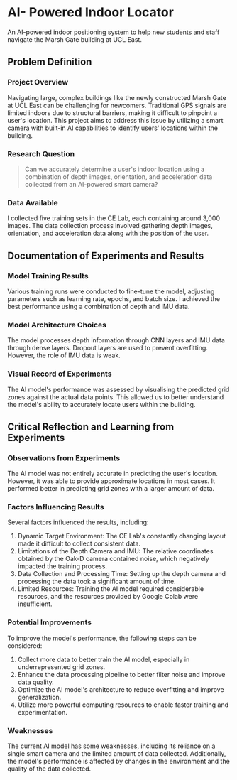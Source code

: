 # AI- Powered Indoor Locator

An AI-powered indoor positioning system to help new students and staff navigate the Marsh Gate building at UCL East.

## Problem Definition

### Project Overview
Navigating large, complex buildings like the newly constructed Marsh Gate at UCL East can be challenging for newcomers. Traditional GPS signals are limited indoors due to structural barriers, making it difficult to pinpoint a user's location. This project aims to address this issue by utilizing a smart camera with built-in AI capabilities to identify users' locations within the building.

### Research Question
>Can we accurately determine a user's indoor location using a combination of depth images, orientation, and acceleration data collected from an AI-powered smart camera?


### Data Available
I collected five training sets in the CE Lab, each containing around 3,000 images. The data collection process involved gathering depth images, orientation, and acceleration data along with the position of the user.


## Documentation of Experiments and Results

### Model Training Results
Various training runs were conducted to fine-tune the model, adjusting parameters such as learning rate, epochs, and batch size. I achieved the best performance using a combination of depth and IMU data.

### Model Architecture Choices
The model processes depth information through CNN layers and IMU data through dense layers. Dropout layers are used to prevent overfitting. However, the role of IMU data is weak.

### Visual Record of Experiments
The AI model's performance was assessed by visualising the predicted grid zones against the actual data points. This allowed us to better understand the model's ability to accurately locate users within the building.

## Critical Reflection and Learning from Experiments

### Observations from Experiments
The AI model was not entirely accurate in predicting the user's location. However, it was able to provide approximate locations in most cases. It performed better in predicting grid zones with a larger amount of data.

### Factors Influencing Results
Several factors influenced the results, including:

1. Dynamic Target Environment: The CE Lab's constantly changing layout made it difficult to collect consistent data.
2. Limitations of the Depth Camera and IMU: The relative coordinates obtained by the Oak-D camera contained noise, which negatively impacted the training process.
3. Data Collection and Processing Time: Setting up the depth camera and processing the data took a significant amount of time.
4. Limited Resources: Training the AI model required considerable resources, and the resources provided by Google Colab were insufficient.

### Potential Improvements
To improve the model's performance, the following steps can be considered:

1. Collect more data to better train the AI model, especially in underrepresented grid zones.
2. Enhance the data processing pipeline to better filter noise and improve data quality.
3. Optimize the AI model's architecture to reduce overfitting and improve generalization.
4. Utilize more powerful computing resources to enable faster training and experimentation.

### Weaknesses
The current AI model has some weaknesses, including its reliance on a single smart camera and the limited amount of data collected. Additionally, the model's performance is affected by changes in the environment and the quality of the data collected.
